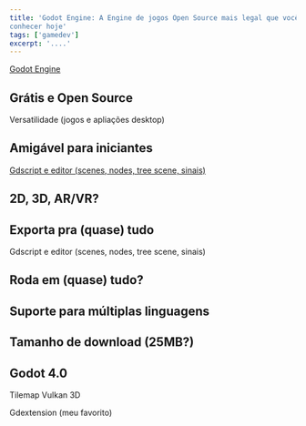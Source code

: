 ```yaml
---
title: 'Godot Engine: A Engine de jogos Open Source mais legal que você vai
conhecer hoje'
tags: ['gamedev']
excerpt: '....'
---
```


[Godot Engine](https://godotengine.org/)

## Grátis e Open Source

Versatilidade (jogos e apliações desktop)

## Amigável para iniciantes

[Gdscript e editor (scenes, nodes, tree scene, sinais)](https://docs.godotengine.org/en/stable/getting_started/introduction/key_concepts_overview.html)

## 2D, 3D, AR/VR?

## Exporta pra (quase) tudo

Gdscript e editor (scenes, nodes, tree scene, sinais)

## Roda em (quase) tudo?

## Suporte para múltiplas linguagens

## Tamanho de download (25MB?)

## Godot 4.0

Tilemap
Vulkan 3D

Gdextension (meu favorito)
